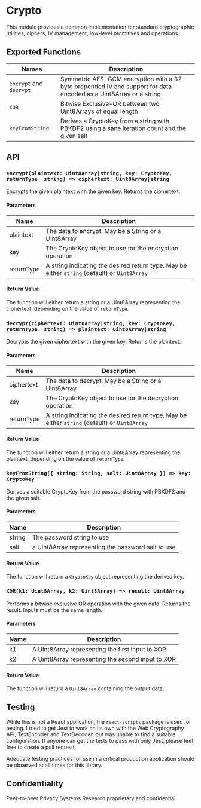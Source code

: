 # Crypto

This module provides a common implementation for standard cryptographic utilities, ciphers, IV management, low-level promitives and operations.

## Exported Functions

Names                    | Description
-------------------------|-----------------------------
`encrypt` and `decrypt`  | Symmetric AES-GCM encryption with a 32-byte prepended IV and support for data encoded as a Uint8Array or a string
`XOR`                    | Bitwise Exclusive-OR between two Uint8Arrays of equal length
`keyFromString`          | Derives a CryptoKey from a string with PBKDF2 using a sane iteration count and the given salt

## API

### `encrypt(plaintext: Uint8Array|string, key: CryptoKey, returnType: string) => ciphertext: Uint8Array|string`

Encrypts the given plaintext with the given key. Returns the ciphertext.

#### Parameters

Name       | Description
-----------|-------------
plaintext  | The data to encrypt. May be a String or a Uint8Array
key        | The CryptoKey object to use for the encryption operation
returnType | A string indicating the desired return type. May be either `string` (default) or `Uint8Array`

#### Return Value

The function will either return a string or a Uint8Array representing the ciphertext, depending on the value of `returnType`.

### `decrypt(ciphertext: Uint8Array|string, key: CryptoKey, returnType: string) => plaintext: Uint8Array|string`

Decrypts the given ciphertext with the given key. Returns the plaintext.

#### Parameters

Name       | Description
-----------|-------------
ciphertext | The data to decrypt. May be a String or a Uint8Array
key        | The CryptoKey object to use for the decryption operation
returnType | A string indicating the desired return type. May be either `string` (default) or `Uint8Array`

#### Return Value

The function will either return a string or a Uint8Array representing the plaintext, depending on the value of `returnType`.

### `keyFromString({ string: String, salt: Uint8Array }) => key: CryptoKey`

Derives a suitable CryptoKey from the password string with PBKDF2 and the given salt.

#### Parameters

Name       | Description
-----------|-------------
string     | The password string to use
salt       | a Uint8Array representing the password salt to use

#### Return Value

The function will return a `CryptoKey` object representing the derived key.

### `XOR(k1: Uint8Array, k2: Uint8Array) => result: Uint8Array`

Performs a bitwise exclusive OR operation with the given data. Returns the result. Inputs must be the same length.

#### Parameters

Name    | Description
--------|-------------
k1      | A Uint8Array representing the first input to XOR
k2      | A Uint8Array representing the second input to XOR

#### Return Value

The function will return a `Uint8Array` containing the output data.

## Testing

While this is not a React application, the `react-scripts` package is used for testing. I tried to get Jest to work on its own with the Web Cryptography API, TextEncoder and TextDecoder, but 
was unable to find a suitable configuration. If anyone can get the tests to pass with only Jest, please feel free to create a pull request.

Adequate testing practices for use in a critical production application should be observed at all times for this library.

## Confidentiality

Peer-to-peer Privacy Systems Research proprietary and confidential.